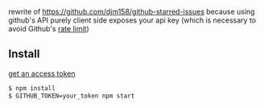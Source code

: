 rewrite of https://github.com/djm158/github-starred-issues because using github's API purely client side exposes your api key (which is necessary to avoid Github's [rate limit](https://developer.github.com/v3/rate_limit/))

## Install

[get an access token](https://help.github.com/articles/creating-a-personal-access-token-for-the-command-line/)

```sh
$ npm install
$ GITHUB_TOKEN=your_token npm start
```
